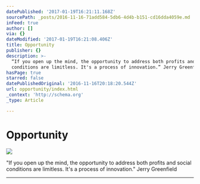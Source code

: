 ```yaml
---
datePublished: '2017-01-19T16:21:11.168Z'
sourcePath: _posts/2016-11-16-71add584-5db6-4d4b-b151-cd16dda4059e.md
inFeed: true
author: []
via: {}
dateModified: '2017-01-19T16:21:08.406Z'
title: Opportunity
publisher: {}
description: >-
  “If you open up the mind, the opportunity to address both profits and social
  conditions are limitless. It's a process of innovation.” Jerry Greenfield
hasPage: true
starred: false
datePublishedOriginal: '2016-11-16T20:18:20.544Z'
url: opportunity/index.html
_context: 'http://schema.org'
_type: Article

---
```

# Opportunity
![](https://the-grid-user-content.s3-us-west-2.amazonaws.com/bd327b1b-ed3d-4eed-9ca8-a2b39bfb2837.jpg)

"If you open up the mind, the opportunity to address both profits and social conditions are limitless. It's a process of innovation." Jerry Greenfield

---